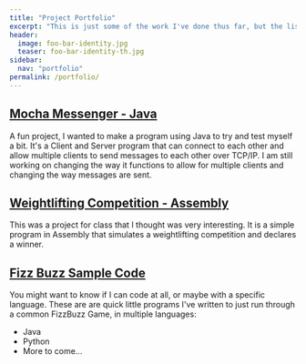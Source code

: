 ```yaml
---
title: "Project Portfolio"
excerpt: "This is just some of the work I've done thus far, but the list is growing every day."
header:
  image: foo-bar-identity.jpg
  teaser: foo-bar-identity-th.jpg
sidebar:
  nav: "portfolio"
permalink: /portfolio/
---
```


## [Mocha Messenger - Java](../mocha-messenger)
A fun project, I wanted to make a program using Java to try and test myself a bit. It's a Client and Server program 
that can connect to each other and allow multiple clients to send messages to each other over TCP/IP. I am still
working on changing the way it functions to allow for multiple clients and changing the way messages are sent.

## [Weightlifting Competition - Assembly](../portfolio/weightlifting-competition)
This was a project for class that I thought was very interesting. It is a simple program in Assembly that simulates a 
weightlifting competition and declares a winner.

## [Fizz Buzz Sample Code](../portfolio/fizzbuzz-samples)
You might want to know if I can code at all, or maybe with a specific language. These are are quick little programs I've
written to just run through a common FizzBuzz Game, in multiple languages:

* Java
* Python
* More to come...
